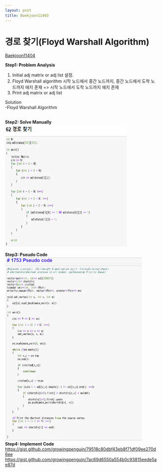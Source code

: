 ```yaml
---
layout: post
title: Baekjoon11403
---
```


# 경로 찾기(Floyd Warshall Algorithm) #
[Baekjoon11404](https://www.acmicpc.net/problem/11403)

**Step1: Problem Analysis**<br/>
1. Initial adj matrix or adj list 설정. <br/>
2. Floyd Warshall algorithm 시작 노드에서 중간 노드까지, 중간 노드에서 도착 노드까지 에지 존재 => 시작 노드에서 도착 노드까지 에지 존재 <br/>
3. Print adj matrix or adj list  <br/>
  
Solution<br/>
-Floyd Warshall Algorithm<br/>
<br/>

**Step2: Solve Manually**<br/>
<img src="/_images/Baek11403_2.png" width="400" height="400">

**Step3: Pseudo Code**<br/>
<img src="/_images/Baek1753_1.png" width="450" height="600">
<br/>
**Step4: Implement Code** <br/> 
https://gist.github.com/growingpenguin/79518c80dbf43eb8f71df09ee270d6ee <br/>
https://gist.github.com/growingpenguin/7ac69d6550a554b0c93815eede5ae87d

